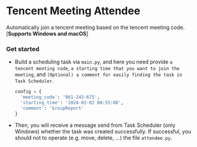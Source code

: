 # Tencent Meeting Attendee

Automatically join a tencent meeting based on the tencent meeting code. [**Supports Windows and macOS**]

### Get started

- Build a scheduling task via `main.py`, and here you need
  provide `a tencent meeting code`, `a starting time that you want to join the meeting`,
  and `(Optional) a comment for easily finding the task in Task Scheduler`.
  ```python
  config = {
    'meeting_code': '961-243-675',
    'starting_time': '2024-02-02 08:55:00',
    'comment': 'GroupReport'
  }
  ```
- Then, you will receive a message send from Task Scheduler (only Windows) whether the task was created successfully. If successful,
  you should not to operate (e.g. move, delete, ...) the file `attendee.py`.

